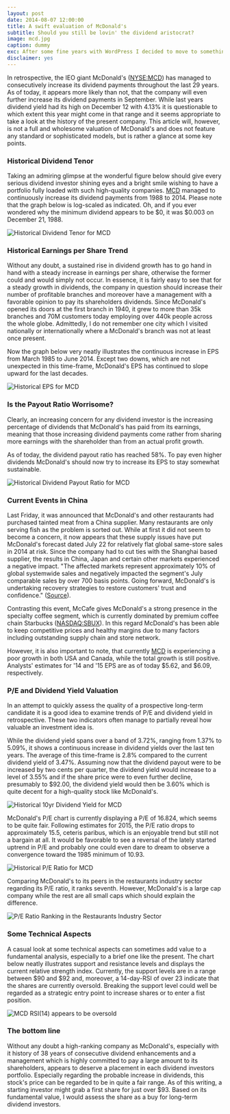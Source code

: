```yaml
---
layout: post
date: 2014-08-07 12:00:00
title: A swift evaluation of McDonald's  
subtitle: Should you still be lovin' the dividend aristocrat? 
image: mcd.jpg
caption: dummy
exc: After some fine years with WordPress I decided to move to something more lightweight. My hosting contract would end in a few days so I spent some time and migrated from WordPress to Jekyll. Here is how I did it.
disclaimer: yes
---
```


In retrospective, the IEO giant McDonald's ([NYSE:MCD][1]) has managed to consecutively increase its dividend payments throughout the last 29 years. As of today, it appears more likely than not, that the company will even further increase its dividend payments in September. While last years dividend yield had its high on December 12 with 4.13% it is questionable to which extent this year might come in that range and it seems appropriate to take a look at the history of the present company. This article will, however, is not a full and wholesome valuation of McDonald's and does not feature any standard or sophisticated models, but is rather a glance at some key points. 

### Historical Dividend Tenor

Taking an admiring glimpse at the wonderful figure below should give every serious dividend investor shining eyes and a bright smile wishing to have a portfolio fully loaded with such high-quality companies. [MCD][1] managed to continuously increase its dividend payments from 1988 to 2014. Please note that the graph below is log-scaled as indicated. Oh, and if you ever wondered why the minimum dividend appears to be $0, it was $0.003 on December 21, 1988.

<img alt="Historical Dividend Tenor for MCD" src="../../assets/images/mcd-dividends.png"/>


### Historical Earnings per Share Trend


Without any doubt, a sustained rise in dividend growth has to go hand in hand with a steady increase in earnings per share, otherwise the former could and would simply not occur. In essence, it is fairly easy to see that for a steady growth in dividends, the company in question should increase their number of profitable branches and moreover have a management with a favorable opinion to pay its shareholders dividends. Since McDonald's opened its doors at the first branch in 1940, it grew to more than 35k branches and 70M customers today employing over 440k people across the whole globe. Admittedly, I do not remember one city which I visited nationally or internationally where a McDonald's branch was not at least once present.

Now the graph below very neatly illustrates the continuous increase in EPS from March 1985 to June 2014. Except two downs, which are not unexpected in this time-frame, McDonald's EPS has continued to slope upward for the last decades.

<img alt="Historical EPS for MCD" src="../../assets/images/mcd-eps.png"/>


### Is the Payout Ratio Worrisome?

Clearly, an increasing concern for any dividend investor is the increasing percentage of dividends that McDonald's has paid from its earnings, meaning that those increasing dividend payments come rather from sharing more earnings with the shareholder than from an actual profit growth.

As of today, the dividend payout ratio has reached 58%. To pay even higher dividends McDonald's should now try to increase its EPS to stay somewhat sustainable.

<img alt="Historical Dividend Payout Ratio for MCD" src="../../assets/images/mcd-dividend-payout-ratio.png"/>

### Current Events in China

Last Friday, it was announced that McDonald's and other restaurants had purchased tainted meat from a China supplier. Many restaurants are only serving fish as the problem is sorted out. While at first it did not seem to become a concern, it now appears that these supply issues have put McDonald's forecast dated July 22 for relatively flat global same-store sales in 2014 at risk. Since the company had to cut ties with the Shanghai based supplier, the results in China, Japan and certain other markets experienced a negative impact. "The affected markets represent approximately 10% of global systemwide sales and negatively impacted the segment's July comparable sales by over 700 basis points.  Going forward, McDonald's is undertaking recovery strategies to restore customers' trust and confidence." ([Source](http://news.mcdonalds.com/Corporate/Press-Releases/Financial-Release?xmlreleaseid=123054)).

Contrasting this event, McCafe gives McDonald's a strong presence in the specialty coffee segment, which is currently dominated by premium coffee chain Starbucks ([NASDAQ:SBUX][2]). In this regard McDonald's has been able to keep competitive prices and healthy margins due to many factors including outstanding supply chain and store network.

However, it is also important to note, that currently [MCD][1] is experiencing a poor growth in both USA and Canada, while the total growth is still positive. Analysts' estimates for '14 and '15 EPS are as of today $5.62, and $6.09, respectively.


### P/E and Dividend Yield Valuation

In an attempt to quickly assess the quality of a prospective long-term candidate it is a good idea to examine trends of P/E and dividend yield in retrospective. These two indicators often manage to partially reveal how valuable an investment idea is.

While the dividend yield spans over a band of 3.72%, ranging from 1.37% to 5.09%, it shows a continuous increase in dividend yields over the last ten years. The average of this time-frame is 2.8% compared to the current dividend yield of 3.47%. Assuming now that the dividend payout were to be increased by two cents per quarter, the dividend yield would increase to a level of 3.55% and if the share price were to even further decline, presumably to $92.00, the dividend yield would then be 3.60% which is quite decent for a high-quality stock like McDonald's.

<img alt="Historical 10yr Dividend Yield for MCD" src="../../assets/images/mcd-dividend-yield.png"/>

McDonald's P/E chart is currently displaying a P/E of 16.824, which seems to be quite fair. Following estimates for 2015, the P/E ratio drops to approximately 15.5, ceteris paribus, which is an enjoyable trend but still not a bargain at all. It would be favorable to see a reversal of the lately started uptrend in P/E and probably one could even dare to dream to observe a convergence toward the 1985 minimum of 10.93. 

<img alt="Historical P/E Ratio for MCD" src="../../assets/images/mcd-pe.png"/>

Comparing McDonald's to its peers in the restaurants industry sector regarding its P/E ratio, it ranks seventh. However, McDonald's is a large cap company while the rest are all small caps which should explain the difference.

<img alt="P/E Ratio Ranking in the Restaurants Industry Sector" src="../../assets/images/mcd-pe-ranking.png"/>

### Some Technical Aspects


A casual look at some technical aspects can sometimes add value to a fundamental analysis, especially to a brief one like the present. The chart below neatly illustrates support and resistance levels and displays the current relative strength index. Currently, the support levels are in a range between $90 and $92 and, moreover, a 14-day-RSI of over 23 indicate that the shares are currently oversold. Breaking the support level could well be regarded as a strategic entry point to increase shares or to enter a fist position.

<img alt="MCD RSI(14) appears to be oversold" src="../../assets/images/mcd-tech.png"/>

### The bottom line

Without any doubt a high-ranking company as McDonald's, especially with it history of 38 years of consecutive dividend enhancements and a management which is highly committed to pay a large amount to its shareholders, appears to deserve a placement in each dividend investors portfolio. Especially regarding the probable increase in dividends, this stock's price can be regarded to be in quite a fair range. As of this writing, a starting investor might grab a first share for just over $93. Based on its fundamental value, I would assess the share as a buy for long-term dividend investors.


[1]: https://www.google.com/finance?q=mcd
[2]: https://www.google.com/finance?q=NASDAQ%3ASBUX



